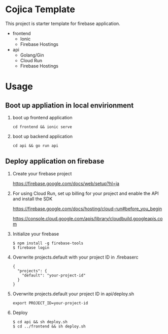 # Cojica Template

This project is starter template for firebase application.

- frontend 
  - Ionic
  - Firebase Hostings
- api
  - Golang/Gin
  - Cloud Run
  - Firebase Hostings

# Usage

## Boot up appliation in local envirionment

1.  boot up frontend application

    ```
    cd frontend && ionic serve
    ```

2.  boot up backend application

    ```
    cd api && go run api
    ```

## Deploy application on firebase

1. Create your firebase project

    https://firebase.google.com/docs/web/setup?hl=ja

2. For using Cloud Run, set up billing for your project and enable the API and install the SDK 
    
    https://firebase.google.com/docs/hosting/cloud-run#before_you_begin
    
    https://console.cloud.google.com/apis/library/cloudbuild.googleapis.com

2. Initialize your firebase 

    ```
    $ npm install -g firebase-tools
    $ firebase login
    ```
    
3. Overwrite projects.default with your project ID in .firebaserc

    ```
    {
      "projects": {
        "default": "your-project-id"
      }
    }
    ```
    
4. Overwrite projects.default your project ID in api/deploy.sh
    
    ```
    export PROJECT_ID=your-project-id
    ``` 
    
5. Deploy

    ```
    $ cd api && sh deploy.sh
    $ cd ../frontend && sh deploy.sh
    ```
